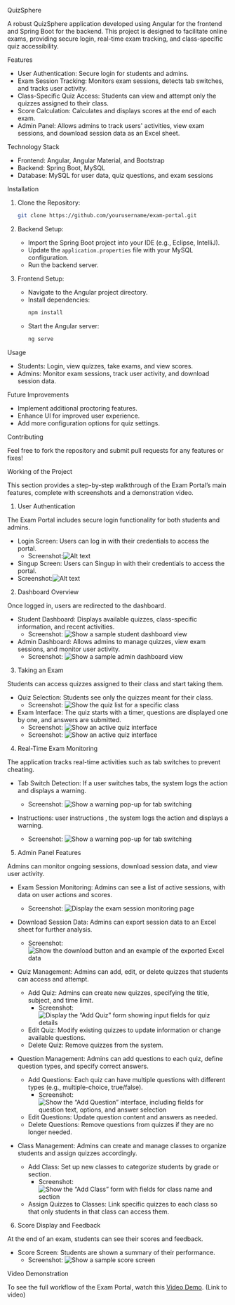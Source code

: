  QuizSphere

A robust QuizSphere application developed using Angular for the frontend and Spring Boot for the backend. This project is designed to facilitate online exams, providing secure login, real-time exam tracking, and class-specific quiz accessibility. 

 Features

- User Authentication: Secure login for students and admins.
- Exam Session Tracking: Monitors exam sessions, detects tab switches, and tracks user activity.
- Class-Specific Quiz Access: Students can view and attempt only the quizzes assigned to their class.
- Score Calculation: Calculates and displays scores at the end of each exam.
- Admin Panel: Allows admins to track users' activities, view exam sessions, and download session data as an Excel sheet.

 Technology Stack

- Frontend: Angular, Angular Material, and Bootstrap
- Backend: Spring Boot, MySQL
- Database: MySQL for user data, quiz questions, and exam sessions

 Installation

1. Clone the Repository:
   ```bash
   git clone https://github.com/yourusername/exam-portal.git
   ```
   
2. Backend Setup:
   - Import the Spring Boot project into your IDE (e.g., Eclipse, IntelliJ).
   - Update the `application.properties` file with your MySQL configuration.
   - Run the backend server.

3. Frontend Setup:
   - Navigate to the Angular project directory.
   - Install dependencies:
     ```bash
     npm install
     ```
   - Start the Angular server:
     ```bash
     ng serve
     ```

 Usage

- Students: Login, view quizzes, take exams, and view scores.
- Admins: Monitor exam sessions, track user activity, and download session data.

 Future Improvements

- Implement additional proctoring features.
- Enhance UI for improved user experience.
- Add more configuration options for quiz settings.

 Contributing

Feel free to fork the repository and submit pull requests for any features or fixes!






 Working of the Project

This section provides a step-by-step walkthrough of the Exam Portal’s main features, complete with screenshots and a demonstration video. 

 1. User Authentication

The Exam Portal includes secure login functionality for both students and admins.

- Login Screen: Users can log in with their credentials to access the portal.
  - Screenshot:![Alt text](https://github.com/user-attachments/assets/3096d86b-52a2-4e2f-a6f2-1321378bc320)
 - Singup Screen: Users can Singup in with their credentials to access the portal.
  - Screenshot:![Alt text](https://github.com/user-attachments/assets/6b4ba570-6db8-4f42-817c-7eb916ac1e1c)


 2. Dashboard Overview

Once logged in, users are redirected to the dashboard.

- Student Dashboard: Displays available quizzes, class-specific information, and recent activities.
  - Screenshot: ![Show a sample student dashboard view](https://github.com/user-attachments/assets/716b9b10-4a10-4112-aa29-27dbdb6034cf)
- Admin Dashboard: Allows admins to manage quizzes, view exam sessions, and monitor user activity.
  - Screenshot: ![Show a sample admin dashboard view](https://github.com/user-attachments/assets/e9cca9c7-3a52-4305-8290-dd99349193fb)
  

 3. Taking an Exam

Students can access quizzes assigned to their class and start taking them.

- Quiz Selection: Students see only the quizzes meant for their class.
  - Screenshot: ![Show the quiz list for a specific class](https://github.com/user-attachments/assets/53528642-0c8e-4be0-bb66-4625ed70ea77)
- Exam Interface: The quiz starts with a timer, questions are displayed one by one, and answers are submitted.
  - Screenshot: ![Show an active quiz interface](https://github.com/user-attachments/assets/5557c6cc-88fa-4e29-b38c-1a616d79a821)
  - Screenshot: ![Show an active quiz interface](https://github.com/user-attachments/assets/f2db55b2-3c9b-4010-889d-1dae0cfdad0e)


 4. Real-Time Exam Monitoring

The application tracks real-time activities such as tab switches to prevent cheating.

- Tab Switch Detection: If a user switches tabs, the system logs the action and displays a warning.
  - Screenshot: ![Show a warning pop-up for tab switching](https://github.com/user-attachments/assets/f586f490-f8b4-4f97-8300-ac65e7f4c3b0)
    
- Instructions: user instructions , the system logs the action and displays a warning.
  - Screenshot: ![Show a warning pop-up for tab switching](https://github.com/user-attachments/assets/5a6193fa-dc2c-4289-9053-0c5eae072ac6)


 5. Admin Panel Features

Admins can monitor ongoing sessions, download session data, and view user activity.

- Exam Session Monitoring: Admins can see a list of active sessions, with data on user actions and scores.
  - Screenshot: ![Display the exam session monitoring page]()
- Download Session Data: Admins can export session data to an Excel sheet for further analysis.
  - Screenshot: ![Show the download button and an example of the exported Excel data]()
 


- Quiz Management: Admins can add, edit, or delete quizzes that students can access and attempt.
  - Add Quiz: Admins can create new quizzes, specifying the title, subject, and time limit.
    - Screenshot: ![Display the “Add Quiz” form showing input fields for quiz details](https://github.com/user-attachments/assets/e4422799-e926-466d-955d-193ebf4f2b67)
  - Edit Quiz: Modify existing quizzes to update information or change available questions.
  - Delete Quiz: Remove quizzes from the system.


- Question Management: Admins can add questions to each quiz, define question types, and specify correct answers.
  - Add Questions: Each quiz can have multiple questions with different types (e.g., multiple-choice, true/false).
    - Screenshot: ![Show the “Add Question” interface, including fields for question text, options, and answer selection](https://github.com/user-attachments/assets/a5b05607-efc4-4d14-9740-2c31eca3653f)
  - Edit Questions: Update question content and answers as needed.
  - Delete Questions: Remove questions from quizzes if they are no longer needed.

- Class Management: Admins can create and manage classes to organize students and assign quizzes accordingly.
  - Add Class: Set up new classes to categorize students by grade or section.
    - Screenshot: ![Show the “Add Class” form with fields for class name and section](https://github.com/user-attachments/assets/1a31664e-0a5b-43f7-b26d-ea4a7b181a48)
  - Assign Quizzes to Classes: Link specific quizzes to each class so that only students in that class can access them.

  

 

 6. Score Display and Feedback

At the end of an exam, students can see their scores and feedback.

- Score Screen: Students are shown a summary of their performance.
  - Screenshot: ![Show a sample score screen](https://github.com/user-attachments/assets/941d53a7-721b-4755-9968-d1d18d62452c)


 Video Demonstration

To see the full workflow of the Exam Portal, watch this [Video Demo](). (Link to video)
